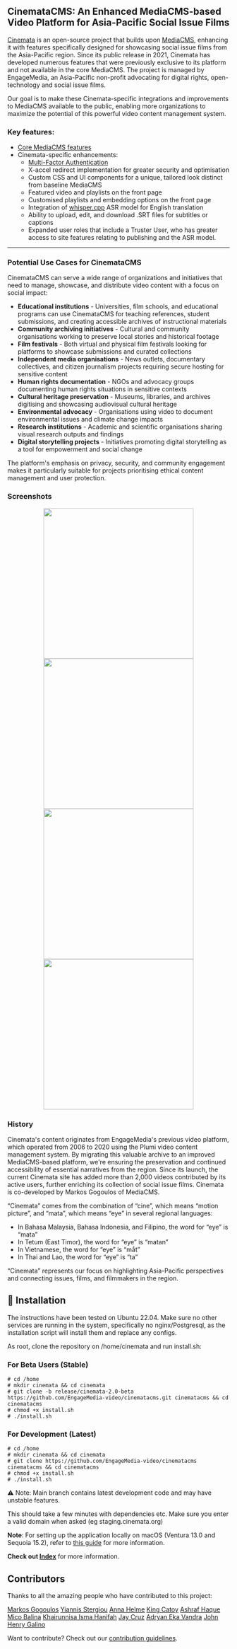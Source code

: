 ## CinemataCMS: An Enhanced MediaCMS-based Video Platform for Asia-Pacific Social Issue Films

[Cinemata](https://cinemata.org) is an open-source project that builds upon [MediaCMS](https://github.com/mediacms-io/mediacms), enhancing it with features specifically designed for showcasing social issue films from the Asia-Pacific region. Since its public release in 2021, Cinemata has developed numerous features that were previously exclusive to its platform and not available in the core MediaCMS. The project is managed by EngageMedia, an Asia-Pacific non-profit advocating for digital rights, open-technology and social issue films.

Our goal is to make these Cinemata-specific integrations and improvements to MediaCMS available to the public, enabling more organizations to maximize the potential of this powerful video content management system.

### Key features:
- [Core MediaCMS features](https://github.com/mediacms-io/mediacms)
- Cinemata-specific enhancements:
  - [Multi-Factor Authentication](https://github.com/EngageMedia-video/cinematacms/blob/main/docs/security/mfa_authentication.md)
  - X-accel redirect implementation for greater security and optimisation
  - Custom CSS and UI components for a unique, tailored look distinct from baseline MediaCMS
  - Featured video and playlists on the front page
  - Customised playlists and embedding options on the front page
  - Integration of [whisper.cpp](https://github.com/ggml-org/whisper.cpp) ASR model for English translation
  - Ability to upload, edit, and download .SRT files for subtitles or captions
  - Expanded user roles that include a Truster User, who has greater access to site features relating to publishing and the ASR model.

---
 
### Potential Use Cases for CinemataCMS
CinemataCMS can serve a wide range of organizations and initiatives that need to manage, showcase, and distribute video content with a focus on social impact:

- **Educational institutions** - Universities, film schools, and educational programs can use CinemataCMS for teaching references, student submissions, and creating accessible archives of instructional materials
- **Community archiving initiatives** - Cultural and community organisations working to preserve local stories and historical footage
- **Film festivals** - Both virtual and physical film festivals looking for platforms to showcase submissions and curated collections
- **Independent media organisations** - News outlets, documentary collectives, and citizen journalism projects requiring secure hosting for sensitive content
- **Human rights documentation** - NGOs and advocacy groups documenting human rights situations in sensitive contexts
- **Cultural heritage preservation** - Museums, libraries, and archives digitising and showcasing audiovisual cultural heritage
- **Environmental advocacy** - Organisations using video to document environmental issues and climate change impacts
- **Research institutions** - Academic and scientific organisations sharing visual research outputs and findings
- **Digital storytelling projects** - Initiatives promoting digital storytelling as a tool for empowerment and social change

The platform's emphasis on privacy, security, and community engagement makes it particularly suitable for projects prioritising ethical content management and user protection. 

### Screenshots

<p align="center">
    <img src="images/IMG_1934.jpeg" width="340">
    <img src="images/IMG_1935.jpeg" width="340">
    <img src="https://github.com/EngageMedia-video/cinemata/blob/main/images/Integration%20of%20Whisper%20ASR%20for%20English%20Translation.png" width="340">
    <img src="images/IMG_1931.jpeg" width="340">
</p>

### History

Cinemata's content originates from EngageMedia's previous video platform, which operated from 2006 to 2020 using the Plumi video content management system. By migrating this valuable archive to an improved MediaCMS-based platform, we're ensuring the preservation and continued accessibility of essential narratives from the region. Since its launch, the current Cinemata site has added more than 2,000 videos contributed by its active users, further enriching its collection of social issue films. Cinemata is co-developed by Markos Gogoulos of MediaCMS.

“Cinemata” comes from the combination of “cine”, which means “motion picture”, and “mata”, which means “eye” in several regional languages:

- In Bahasa Malaysia, Bahasa Indonesia, and Filipino, the word for “eye” is “mata”
- In Tetum (East Timor), the word for “eye” is “matan”
- In Vietnamese, the word for “eye” is “mắt”
- In Thai and Lao, the word for “eye” is “ta”

“Cinemata” represents our focus on highlighting Asia-Pacific perspectives and connecting issues, films, and filmmakers in the region.

##  🚀 Installation
The instructions have been tested on Ubuntu 22.04. Make sure no other services are running in the system, specifically no nginx/Postgresql, as the installation script will install them and replace any configs.

As root, clone the repository on /home/cinemata and run install.sh:

### For Beta Users (Stable)

```
# cd /home
# mkdir cinemata && cd cinemata
# git clone -b release/cinemata-2.0-beta https://github.com/EngageMedia-video/cinematacms.git cinematacms && cd cinematacms
# chmod +x install.sh
# ./install.sh
```
### For Development (Latest)
```
# cd /home
# mkdir cinemata && cd cinemata
# git clone https://github.com/EngageMedia-video/cinematacms cinematacms && cd cinematacms
# chmod +x install.sh
# ./install.sh
```
⚠️ Note: Main branch contains latest development code and may have unstable features.

This should take a few minutes with dependencies etc. Make sure you enter a valid domain when asked (eg staging.cinemata.org)

**Note**: For setting up the application locally on macOS (Ventura 13.0 and Sequoia 15.2), refer to [this guide](https://github.com/EngageMedia-video/cinematacms/blob/main/docs/setup/mac_setup.md) for more information.

**Check out [Index](docs/index.md)** for more information. 

## Contributors

Thanks to all the amazing people who have contributed to this project:

[Markos Gogoulos](https://github.com/mgogoulos)
[Yiannis Stergiou](https://github.com/styiannis)
[Anna Helme](https://github.com/ahelme)
[King Catoy](https://github.com/Kingcatz)
[Ashraf Haque](https://github.com/securenetizen)
[Mico Balina](https://github.com/Micokoko)
[Khairunnisa Isma Hanifah](https://github.com/KhairunnisaIsma)
[Jay Cruz](https://github.com/jmcruz14) 
[Adryan Eka Vandra](https://github.com/adryanev)
[John Henry Galino](https://github.com/jhgalino)

Want to contribute? Check out our [contribution guidelines](docs/CONTRIBUTING.md).
